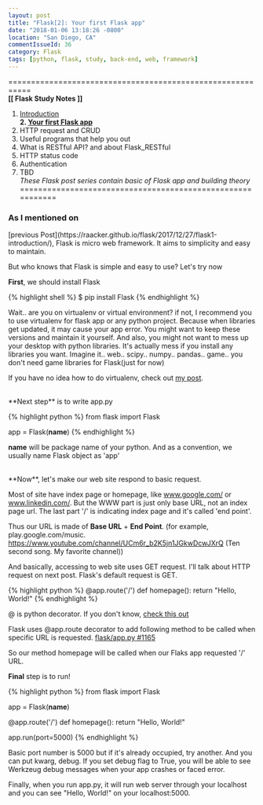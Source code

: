 ```yaml
---
layout: post
title: "Flask[2]: Your first Flask app"
date: "2018-01-06 13:18:26 -0800"
location: "San Diego, CA"
commentIssueId: 36
category: Flask
tags: [python, flask, study, back-end, web, framework]
---
```


===========================================================<br/>
**[[ Flask Study Notes ]]**<br/>
1. [Introduction](https://raacker.github.io/flask/2017/12/27/flask1-introduction/)<br/>
**2. [Your first Flask app](https://raacker.github.io/flask/2018/01/06/flask2-your-first-flask-app/)<br/>**
3. HTTP request and CRUD
4. Useful programs that help you out<br/>
5. What is RESTful API? and about Flask_RESTful<br/>
6. HTTP status code<br/>
7. Authentication<br/>
8. TBD<br/>
*These Flask post series contain basic of Flask app and building theory*<br/>
===========================================================

<h3>As I mentioned on</h3>
[previous Post](https://raacker.github.io/flask/2017/12/27/flask1-introduction/), Flask is micro web framework. It aims to simplicity and easy to maintain.

But who knows that Flask is simple and easy to use? Let's try now

**First**, we should install Flask

{% highlight shell %}
$ pip install Flask
{% endhighlight %}

Wait.. are you on virtualenv or virtual environment? if not, I recommend you to use virtualenv for flask app or any python project. Because when libraries get updated, it may cause your app error. You might want to keep these versions and maintain it yourself. And also, you might not want to mess up your desktop with python libraries. It's actually mess if you install any libraries you want. Imagine it.. web.. scipy.. numpy.. pandas.. game.. you don't need game libraries for Flask(just for now)

If you have no idea how to do virtualenv, check out [my post](https://raacker.github.io/python/2017/07/14/python-virtual-environment/).

<br/>
**Next step** is to write app.py

{% highlight python %}
from flask import Flask

app = Flask(__name__)
{% endhighlight %}

__name__ will be package name of your python. And as a convention, we usually name Flask object as 'app'

<br/>
**Now**, let's make our web site respond to basic request.

Most of site have index page or homepage, like www.google.com/ or www.linkedin.com/. But the WWW part is just only base URL, not an index page url. The last part '/' is indicating index page and it's called 'end point'.

Thus our URL is made of **Base URL** + **End Point**. (for example, play.google.com/music. https://www.youtube.com/channel/UCm6r_b2K5jn1JGkwDcwJXrQ (Ten second song. My favorite channel))

And basically, accessing to web site uses GET request. I'll talk about HTTP request on next post. Flask's default request is GET.

{% highlight python %}
@app.route('/')
def homepage():
    return "Hello, World!"
{% endhighlight %}

@ is python decorator. If you don't know, [check this out](https://www.python.org/dev/peps/pep-0318/)

Flask uses @app.route decorator to add following method to be called when specific URL is requested. [flask/app.py #1165](https://github.com/pallets/flask/blob/master/flask/app.py#L1165)

So our method homepage will be called when our Flaks app requested '/' URL.

**Final** step is to run!

{% highlight python %}
from flask import Flask

app = Flask(__name__)

@app.route('/')
def homepage():
    return "Hello, World!"

app.run(port=5000)
{% endhighlight %}

Basic port number is 5000 but if it's already occupied, try another. And you can put kwarg, debug. If you set debug flag to True, you will be able to see Werkzeug debug messages when your app crashes or faced error.

Finally, when you run app.py, it will run web server through your localhost and you can see "Hello, World!" on your localhost:5000.
